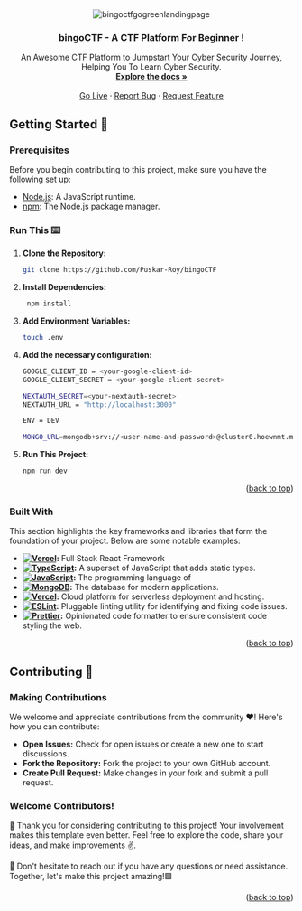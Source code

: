 <a name="readme-top"></a>

<br />
<div align="center">
  
  ![bingoctfgogreenlandingpage](https://res.cloudinary.com/dky3cpvtf/image/upload/v1709153052/bingoCTF_xlbckm.jpg)
  
<h3 align="center">bingoCTF - A CTF Platform For Beginner !</h3>
  <p align="center">
    An Awesome CTF Platform to Jumpstart Your Cyber Security Journey, Helping You To Learn Cyber Security.
    <br />
    <a href="https://github.com/Puskar-Roy/bingoCTF"><strong>Explore the docs »</strong></a>
    <br />
    <br />
    <a href="https://bingoctf.vercel.app">Go Live</a>
    ·
    <a href="https://github.com/Puskar-Roy/bingoCTF/issues">Report Bug</a>
    ·
    <a href="https://github.com/Puskar-Roy/bingoCTF/issues">Request Feature</a>
  </p>
</div>


## Getting Started 🚀

### Prerequisites
Before you begin contributing to this project, make sure you have the following set up:

- [Node.js](https://nodejs.org/): A JavaScript runtime.
- [npm](https://www.npmjs.com/): The Node.js package manager.

### Run This ⌨️

1. **Clone the Repository:**
   ```bash
   git clone https://github.com/Puskar-Roy/bingoCTF
   ```
2. **Install Dependencies:**
   ```bash
    npm install
   ```
3. **Add Environment Variables:**
   ```bash
   touch .env
   ```
4. **Add the necessary configuration:**
   
   ```bash
   GOOGLE_CLIENT_ID = <your-google-client-id>
   GOOGLE_CLIENT_SECRET = <your-google-client-secret>

   NEXTAUTH_SECRET=<your-nextauth-secret>
   NEXTAUTH_URL = "http://localhost:3000"

   ENV = DEV 

   MONGO_URL=mongodb+srv://<user-name-and-password>@cluster0.hoewnmt.mongodb.net/?retryWrites=true&w=majority
   ```
5. **Run This Project:**
   ```bash
   npm run dev
   ```

   <p align="right">(<a href="#readme-top">back to top</a>)</p>



### Built With

This section highlights the key frameworks and libraries that form the foundation of your project. Below are some notable examples:


- **[![Vercel](https://img.shields.io/badge/Next.JS-000000?style=for-the-badge&logo=vercel&logoColor=white)](https://vercel.com/):** Full Stack React Framework
- **[![TypeScript](https://shields.io/badge/TypeScript-3178C6?logo=TypeScript&logoColor=FFF&style=flat-square)](https://www.typescriptlang.org/):** A superset of JavaScript that adds static types.
- **[![JavaScript](https://img.shields.io/badge/JavaScript-323330?style=for-the-badge&logo=javascript&logoColor=F7DF1E)](https://developer.mozilla.org/en-US/docs/Web/JavaScript):** The programming language of 
- **[![MongoDB](https://img.shields.io/badge/MongoDB-4EA94B?style=for-the-badge&logo=mongodb&logoColor=white)](https://www.mongodb.com/):** The database for modern applications.
- **[![Vercel](https://img.shields.io/badge/Vercel-000000?style=for-the-badge&logo=vercel&logoColor=white)](https://vercel.com/):** Cloud platform for serverless deployment and hosting.
- **[![ESLint](https://img.shields.io/badge/ESLint-4B32C3?style=for-the-badge&logo=eslint&logoColor=white)](https://eslint.org/):** Pluggable linting utility for identifying and fixing code issues.
- **[![Prettier](https://img.shields.io/badge/Prettier-F7B93E?style=for-the-badge&logo=prettier&logoColor=white)](https://prettier.io/):** Opinionated code formatter to ensure consistent code styling the web.



<p align="right">(<a href="#readme-top">back to top</a>)</p>


   
## Contributing 🌟   
### Making Contributions

We welcome and appreciate contributions from the community ❤️! Here's how you can contribute:

- **Open Issues:** Check for open issues or create a new one to start discussions.
- **Fork the Repository:** Fork the project to your own GitHub account.
- **Create Pull Request:** Make changes in your fork and submit a pull request.

### Welcome Contributors!

🚀 Thank you for considering contributing to this project! Your involvement makes this template even better. Feel free to explore the code, share your ideas, and make improvements ✌️.

🌟 Don't hesitate to reach out if you have any questions or need assistance. Together, let's make this project amazing!🟩

<p align="right">(<a href="#readme-top">back to top</a>)</p>







